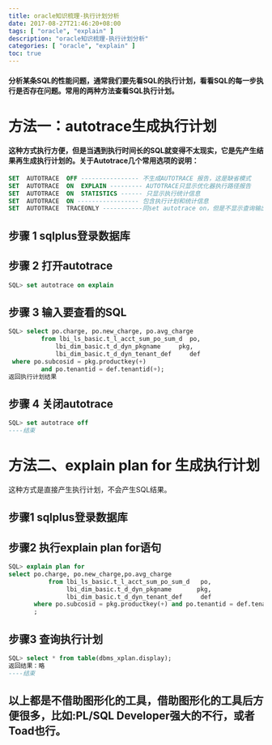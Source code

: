 ```yaml
---
title: oracle知识梳理-执行计划分析
date: 2017-08-27T21:46:20+08:00
tags: [ "oracle", "explain" ] 
description: "oracle知识梳理-执行计划分析"
categories: [ "oracle", "explain" ]
toc: true
---
```


#### 分析某条SQL的性能问题，通常我们要先看SQL的执行计划，看看SQL的每一步执行是否存在问题。常用的两种方法查看SQL执行计划。
# 方法一：autotrace生成执行计划

#### 这种方式执行方便，但是当遇到执行时间长的SQL就变得不太现实，它是先产生结果再生成执行计划的。关于Autotrace几个常用选项的说明：
```sql
SET  AUTOTRACE  OFF ---------------- 不生成AUTOTRACE 报告，这是缺省模式
SET  AUTOTRACE  ON  EXPLAIN --------- AUTOTRACE只显示优化器执行路径报告
SET  AUTOTRACE  ON  STATISTICS ------ 只显示执行统计信息
SET  AUTOTRACE  ON ----------------- 包含执行计划和统计信息
SET  AUTOTRACE  TRACEONLY -----------同set autotrace on，但是不显示查询输出
```

## 步骤 1 sqlplus登录数据库
## 步骤 2 打开autotrace
```sql
SQL> set autotrace on explain
```
## 步骤 3 输入要查看的SQL
```sql
SQL> select po.charge, po.new_charge, po.avg_charge
         from lbi_ls_basic.t_l_acct_sum_po_sum_d  po,
             lbi_dim_basic.t_d_dyn_pkgname     pkg,
             lbi_dim_basic.t_d_dyn_tenant_def     def
 where po.subcosid = pkg.productkey(+)
         and po.tenantid = def.tenantid(+); 
返回执行计划结果
```
## 步骤 4 关闭autotrace
```sql
SQL> set autotrace off
----结束
```

# 方法二、explain plan for 生成执行计划

这种方式是直接产生执行计划，不会产生SQL结果。

## 步骤1 sqlplus登录数据库
## 步骤2 执行explain plan for语句
```sql
SQL> explain plan for 
select po.charge, po.new_charge,po.avg_charge
           from lbi_ls_basic.t_l_acct_sum_po_sum_d   po,
                lbi_dim_basic.t_d_dyn_pkgname       pkg,
                lbi_dim_basic.t_d_dyn_tenant_def     def
       where po.subcosid = pkg.productkey(+) and po.tenantid = def.tenantid(+)
       ;
```       
## 步骤3 查询执行计划
```sql
SQL> select * from table(dbms_xplan.display);
返回结果：略
----结束
```

## 以上都是不借助图形化的工具，借助图形化的工具后方便很多，比如:PL/SQL Developer强大的不行，或者Toad也行。